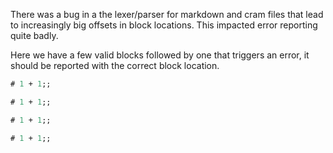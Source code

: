 There was a bug in a the lexer/parser for markdown and cram files
that lead to increasingly big offsets in block locations.
This impacted error reporting quite badly.

Here we have a few valid blocks followed by one that triggers an error,
it should be reported with the correct block location.


<!-- $MDX toplevel -->
```ocaml
# 1 + 1;;
```

<!-- $MDX toplevel -->
```ocaml
# 1 + 1;;
```

<!-- $MDX toplevel -->
```ocaml
# 1 + 1;;
```

<!-- $MDX pif=paf -->
```ocaml
# 1 + 1;;
```
